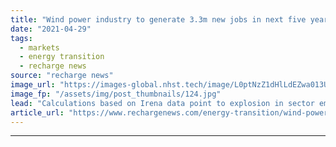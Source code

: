 ```yaml
---
title: "Wind power industry to generate 3.3m new jobs in next five years -  GWEC"
date: "2021-04-29"
tags: 
  - markets
  - energy transition
  - recharge news
source: "recharge news"
image_url: "https://images-global.nhst.tech/image/L0ptNzZ1dHlLdEZwa013UGJYeHBXaWRQekFzREtQZVEwOGhIaWR1Vk5Gcz0=/nhst/binary/2de3d83de65ce7fdad6ca0f023f5f777"
image_fp: "/assets/img/post_thumbnails/124.jpg"
lead: "Calculations based on Irena data point to explosion in sector employment headcount as energy transition ramps up globally"
article_url: "https://www.rechargenews.com/energy-transition/wind-power-industry-to-generate-3-3m-new-jobs-in-next-five-years-gwec/2-1-1002658"
---
```


---
